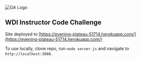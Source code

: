 ![GA Logo](https://raw.github.com/generalassembly/ga-ruby-on-rails-for-devs/master/images/ga.png)

## WDI Instructor Code Challenge

Site deployed to [https://evening-plateau-51714.herokuapp.com/](https://evening-plateau-51714.herokuapp.com/)

To use locally, clone repo, run `node server.js` and navigate to `http://localhost:3000`.